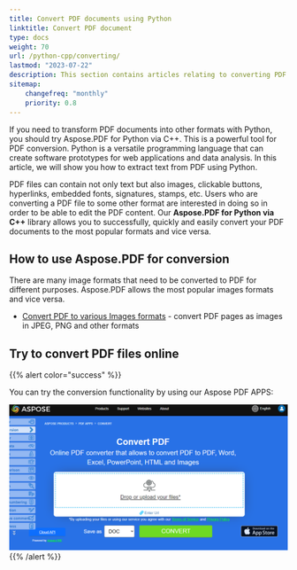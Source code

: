 ```yaml
---
title: Convert PDF documents using Python
linktitle: Convert PDF document
type: docs
weight: 70
url: /python-cpp/converting/
lastmod: "2023-07-22"
description: This section contains articles relating to converting PDF documents into different formats and vice versa using Python API.
sitemap:
    changefreq: "monthly"
    priority: 0.8
---
```


If you need to transform PDF documents into other formats with Python, you should try Aspose.PDF for Python via C++. This is a powerful tool for PDF conversion. Python is a versatile programming language that can create software prototypes for web applications and data analysis. In this article, we will show you how to extract text from PDF using Python.

PDF files can contain not only text but also images, clickable buttons, hyperlinks, embedded fonts, signatures, stamps, etc. Users who are converting a PDF file to some other format are interested in doing so in order to be able to edit the PDF content.
Our **Aspose.PDF for Python via C++** library allows you to successfully, quickly and easily convert your PDF documents to the most popular formats and vice versa.

## How to use Aspose.PDF for conversion

There are many image formats that need to be converted to PDF for different purposes. Aspose.PDF allows the most popular images formats and vice versa.

- [Convert PDF to various Images formats](/pdf/python-cpp/convert-pdf-to-images-format/) - convert PDF pages as images in JPEG, PNG and other formats

## Try to convert PDF files online

{{% alert color="success" %}}

You can try the conversion functionality by using our Aspose PDF APPS:

[![Aspose PDF APP](app.png)](https://products.aspose.app/pdf/conversion)
{{% /alert %}}
